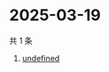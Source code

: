 # 2025-03-19

共 1 条

<!-- BEGIN -->
<!-- 最后更新时间 Wed Mar 19 2025 03:26:42 GMT+0800 (China Standard Time) -->

1. [undefined](https://www.zhihu.com/search?q=undefined)

<!-- END -->
